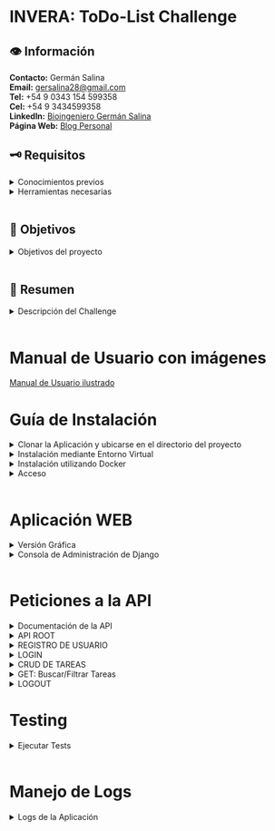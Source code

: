 # **INVERA: ToDo-List Challenge**
## 👁 Información
**Contacto:** Germán Salina  
**Email:** gersalina28@gmail.com  
**Tel:** +54 9 0343 154 599358  
**Cel:** +54 9 3434599358  
**LinkedIn:** [Bioingeniero Germán Salina](https://www.linkedin.com/in/ingeniero-salina-german/)  
**Página Web:** [Blog Personal](https://www.notion.so/775f8b5f910841a19ea81c4dbac66aec?pvs=21)
<br>

## 🗝️ Requisitos
<details><summary>Conocimientos previos</summary>
  
  - Terminal y Línea de Comandos
  - [Python 3](https://www.python.org/)
  - Django
  - Bases de Datos
  - Docker
  - Testing
  - Django Rest Framework (DRF)

</details>
<details><summary>Herramientas necesarias</summary>
  
  - Computadora con sistema operativo Windows, MacOS o Linux.
  - [Visual Studio Code](https://code.visualstudio.com/)
  - Docker
  - Postman o Thunder Client
</details>
<br>

## 🎯 Objetivos
<details><summary>Objetivos del proyecto</summary>
  
  - Autenticarse
  - Crear una tarea
  - Eliminar una tarea
  - Marcar tareas como completadas
  - Poder ver una lista de todas las tareas existentes
  - Filtrar/buscar tareas por fecha de creación y/o por el contenido de la misma
</details>
<br>

## 📜 Resumen
<details>  <summary>Descripción del Challenge</summary>
  
  **Qué queremos que hagas:**

  - El Challenge consiste en crear una aplicación web sencilla que permita a los usuarios crear y mantener una lista de tareas.
  - La entrega del resultado será en un nuevo fork de este repo y deberás hacer una pequeña demo del funcionamiento y desarrollo del proyecto ante un comité técnico.
  - Podes contactarnos en caso que tengas alguna consulta.

  **Qué evaluamos:**

  - Desarrollo utilizando Python, Django. No es necesario crear un Front-End, pero sí es necesario tener una API que permita cumplir con los objetivos de arriba.
  - Uso de librerías y paquetes estándar que reduzcan la cantidad de código propio añadido.
  - Calidad y arquitectura de código.
  - [Bonus] Manejo de logs.
  - [Bonus] Creación de tests (unitarias y de integración)
  - [Bonus] Unificar la solución propuesta en una imagen de Docker para que pueda ser ejecutada en cualquier ambiente.  
</details>
<br>

# Manual de Usuario con imágenes
[Manual de Usuario ilustrado](https://www.notion.so/german-salina/INVERA-ToDo-List-Challenge-8a60e476d55940c3b360e06d5da3018c)

# Guía de Instalación
<details><summary>Clonar la Aplicación y ubicarse en el directorio del proyecto</summary>

  ```bash
  git clone https://github.com/Gersa28/Invera-ToDo-List.git .
  ```
</details>
<details><summary>Instalación mediante Entorno Virtual</summary>

  ### Windows

  ```bash
  python --version
  pip install virtualenv
  python -m venv venv
  .\venv\Scripts\Activate
  pip list
  python.exe -m pip install --upgrade pip
  pip install -r requirements.txt
  python manage.py createsuperuser
  python manage.py makemigrations
  python manage.py migrate
  python manage.py runserver
  ```

  ### Linux

  ```bash
  python3 --version
  pip3 install virtualenv
  python3 -m venv venv
  source venv/bin/activate
  pip list
  python3 -m pip install --upgrade pip
  pip install -r requirements.txt
  python3 manage.py createsuperuser
  python3 manage.py makemigrations
  python3 manage.py migrate
  python3 manage.py runserver
  ```
</details>
<details><summary>Instalación utilizando Docker</summary>

  ```bash
  # Verificar la versión de Docker instalada
  docker --version

  # Crear la imagen llamada "proyectotodo" usando el Dockerfile actual
  sudo docker build -t proyectotodo .

  # Ejecutar el contenedor mapeando el puerto 8000 del contenedor al puerto 7000 del host
  docker run -d -p 7000:8000 --name proyectotodo proyectotodo

  # Listar los contenedores activos para verificar el nombre correspondiente
  docker ps

  # Acceder al contenedor en ejecución usando el nombre o ID del contenedor
  docker exec -it proyectotodo /bin/bash

  # Crear un superusuario para la aplicación de Django dentro del contenedor
  python manage.py createsuperuser

  # Salir del bash
  exit

  # Detener el contenedor en ejecución de forma ordenada
  docker stop proyectotodo
  ```
</details>
<details><summary>Acceso</summary>
  http://127.0.0.1:8000/
</details>
<br>

# Aplicación WEB
<details><summary>Versión Gráfica</summary>  

  ![Home](imgs/home.png)
  ![ApiWEB](imgs/AplicacionWeb.png)
  ![ApiDRF](imgs/DRF.png)

</details>

<details><summary>Consola de Administración de Django</summary>  
  
  http://127.0.0.1:8000/admin/

  ![ApiDRF](imgs/admin.png)

</details>
<br>

# Peticiones a la API
<details>  <summary>Documentación de la API</summary>
  
  http://127.0.0.1:8000/api/docs/

<br>

</details>

<details><summary>API ROOT</summary>  
  💡Para los ejemplos se utiliza la extensión Thunder Client para VSCode. También se puede utilizar la interfaz por defecto de Django Rest Framework.
  
  <br><br>
  Cliente:  [Thunder Client Extension](https://marketplace.visualstudio.com/items?itemName=rangav.vscode-thunder-client)
  <br><br>
  Acceso: http://127.0.0.1:8000/api/
  <br>
  
  - ENDPOINTS

  ```
  {
    "register": "http://192.168.0.17:8000/api/register/",
    "login": "http://192.168.0.17:8000/api/login/",
    "tasks": "http://192.168.0.17:8000/api/tasks/",
    "logout": "http://192.168.0.17:8000/api/logout/"
  }
  ```
  <br>

</details>

<details><summary>REGISTRO DE USUARIO</summary>  

  <details><summary>GET: Listar Usuarios</summary>   
  http://127.0.0.1:8000/api/register/

  </details>

  <details><summary>POST: Registrar Usuario</summary> 
  http://127.0.0.1:8000/api/register/

  ```
  {
    "username": "nuevo_usuario_1",
    "password": "password123456@",
    "password2": "password123456@"
  }
  ```

  </details>

  <br>

</details>

<details><summary>LOGIN</summary>
  http://127.0.0.1:8000/api/login/

  - POST

  ```
  {
    "username": "nuevo_usuario_1",
    "password": "password123456@"
  }
  ```
  <br>

</details>

<details><summary>CRUD DE TAREAS</summary>
  <details><summary>POST: Crear Tareas</summary>
  💡 La creación de una tarea requiere de una autenticación básica (username y contraseña en la sección Auth).
    
    http://127.0.0.1:8000/api/tasks/
    
  - Creación de Tarea

  ```
  {
    "name": "Nueva tarea",
    "description": "Descripción de la nueva tarea",
    "status": "not_started"
  }
  ```
  </details>

  <details><summary>GET: Listar Tareas</summary>

  💡 Listar tareas requiere de una autenticación básica (username y contraseña en la sección Auth). 

    http://127.0.0.1:8000/api/tasks/

  </details>
  <details><summary>PUT/PATCH: Actualizar completamente/parcialmente</summary>

  💡 Actualizar tareas también requiere de una autenticación básica (username y contraseña en la sección Auth). 
  Además, se debe indicar el id de la tarea a ser actualizada.  
    **VERIFICAR EL ID CORRECTO DE LA TAREA A ACTUALIZAR (”28 en el ejemplo”)**  

    http://127.0.0.1:8000/api/tasks/28/

  ```
  {  
    "name": "Nueva tarea 1 ACTUALIZADA", 
    "description": "Descripción de la nueva tarea ACTUALIZADA"
    "status": "in_progress" 
  }
  ```

    
  </details>
  <details><summary>DELETE</summary>

  💡 Eliminar tareas requiere de una autenticación básica (username y contraseña en la sección Auth).
  Además, se debe indicar el id de la tarea a ser eliminada.  
    **VERIFICAR EL ID CORRECTO DE LA TAREA A ELIMINAR (”28 en el ejemplo”)**  

    http://127.0.0.1:8000/api/tasks/28/

    
  </details>

  <br>

</details>

<details><summary>GET: Buscar/Filtrar Tareas</summary>  

  <details><summary>Por Contenido</summary>

  💡 Filtrar tareas requiere de una autenticación básica (username y contraseña en la sección Auth).  
    http://127.0.0.1:8000/api/tasks/?q=JUEVES

  </details>

  <details><summary>Por Fecha</summary>

  💡 Filtrar tareas requiere de una autenticación básica (username y contraseña en la sección Auth).  
    http://127.0.0.1:8000/api/tasks/?date_from=2024-09-01&date_to=2024-09-30

  </details>

  <details><summary>Por Contenido y Fecha</summary>

  💡 Filtrar tareas requiere de una autenticación básica (username y contraseña en la sección Auth).  
    http://127.0.0.1:8000/api/tasks/?q=Responsabilidad&date_from=2024-09-01&date_to=2024-09-30

  </details>

  <br>

</details>

<details><summary>LOGOUT</summary>

  💡 LogOut requiere de una autenticación básica (username y contraseña en la sección Auth).
    http://127.0.0.1:8000/api/logout/
  
  <br>

</details>

# Testing

<details>
  <summary>Ejecutar Tests</summary>

  Para correr los tests ejecuta:

  ```bash
  python manage.py test
  ```
</details>


<br>

# Manejo de Logs

<details>
  <summary>Logs de la Aplicación</summary>
  En este ejemplo se guardarán los logs en un archivo llamado django_debug.log.

- Los logs de la consola se verán de forma más simple.
- Se ha configurado un logger específico para la aplicación `app_tasks` y la `api`, además del logger global de Django.
  Ejemplo de un log en el archivo:

  ```
  INFO 2024-09-13 15:45:30 views Tarea creada por testuser
  INFO 2024-09-13 15:46:12 api Listando tareas para el usuario: testuser
  ```

</details>
